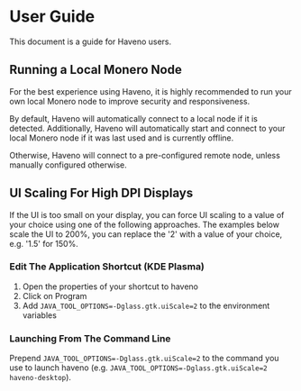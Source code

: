 # User Guide

This document is a guide for Haveno users.

## Running a Local Monero Node

For the best experience using Haveno, it is highly recommended to run your own local Monero node to improve security and responsiveness.

By default, Haveno will automatically connect to a local node if it is detected. Additionally, Haveno will automatically start and connect to your local Monero node if it was last used and is currently offline.

Otherwise, Haveno will connect to a pre-configured remote node, unless manually configured otherwise.

## UI Scaling For High DPI Displays

If the UI is too small on your display, you can force UI scaling to a value of your choice using one of the following approaches. The examples below scale the UI to 200%, you can replace the '2' with a value of your choice, e.g. '1.5' for 150%.

### Edit The Application Shortcut (KDE Plasma)

1) Open the properties of your shortcut to haveno
2) Click on Program
3) Add `JAVA_TOOL_OPTIONS=-Dglass.gtk.uiScale=2` to the environment variables

### Launching From The Command Line

Prepend `JAVA_TOOL_OPTIONS=-Dglass.gtk.uiScale=2` to the command you use to launch haveno (e.g. `JAVA_TOOL_OPTIONS=-Dglass.gtk.uiScale=2 haveno-desktop`).
